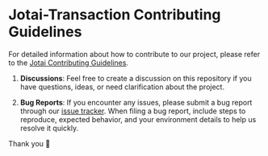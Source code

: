 # Jotai-Transaction Contributing Guidelines

For detailed information about how to contribute to our project, please refer to the [Jotai Contributing Guidelines](https://github.com/pmndrs/jotai/blob/main/CONTRIBUTING.md).

1. **Discussions**: Feel free to create a discussion on this repository if you have questions, ideas, or need clarification about the project.

2. **Bug Reports**: If you encounter any issues, please submit a bug report through our [issue tracker](https://github.com/jotaijs/jotai-transaction/issues). When filing a bug report, include steps to reproduce, expected behavior, and your environment details to help us resolve it quickly.

Thank you 🙏